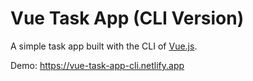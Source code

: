 # Vue Task App (CLI Version)

A simple task app built with the CLI of [Vue.js](https://vuejs.org/).

Demo: https://vue-task-app-cli.netlify.app
